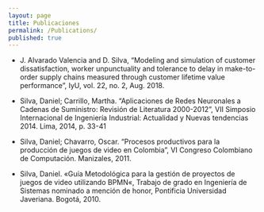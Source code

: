 ```yaml
---
layout: page
title: Publicaciones
permalink: /Publications/
published: true
---
```


* J. Alvarado Valencia and D. Silva, “Modeling and simulation of customer dissatisfaction, worker unpunctuality and tolerance to delay in make-to-order supply chains measured through customer lifetime value performance”, IyU, vol. 22, no. 2, Aug. 2018.

* Silva, Daniel; Carrillo, Martha. “Aplicaciones de Redes Neuronales a Cadenas de Suministro: Revisión de Literatura 2000-2012”, VII Simposio Internacional de Ingeniería Industrial: Actualidad y Nuevas tendencias 2014. Lima, 2014, p. 33-41

* Silva, Daniel; Chavarro, Oscar. “Procesos productivos para la producción de juegos de video en Colombia”, VI Congreso Colombiano de Computación. Manizales, 2011.

* Silva, Daniel. «Guía Metodológica para la gestión de proyectos de juegos de video utilizando BPMN«, Trabajo de grado en Ingeniería de Sistemas nominado a mención de honor, Pontificia Universidad Javeriana. Bogotá, 2010.
